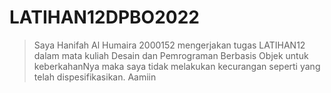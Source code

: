 # LATIHAN12DPBO2022
> Saya Hanifah Al Humaira 2000152 mengerjakan tugas LATIHAN12 dalam mata kuliah Desain dan Pemrograman Berbasis Objek untuk keberkahanNya maka saya tidak melakukan kecurangan seperti yang telah dispesifikasikan. Aamiin
